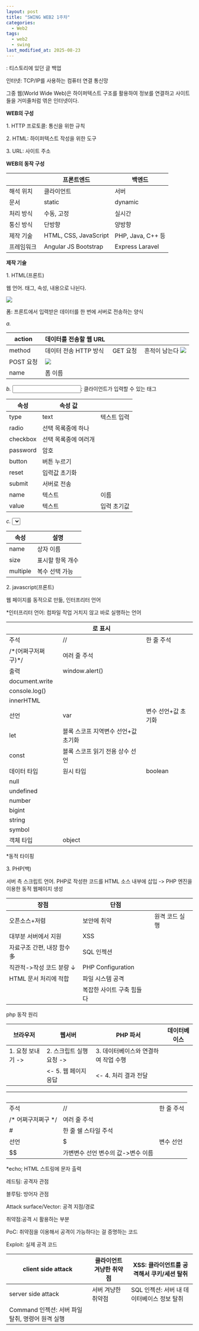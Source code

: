 ```yaml
---
layout: post
title: "SWING WEB2 1주차"
categories:
  - Web2
tags:
  - web2
  - swing
last_modified_at: 2025-08-23
---
```


: 티스토리에 있던 글 백업 

인터넷: TCP/IP를 사용하는 컴퓨터 연결 통신망

그중 웹(World Wide Web)은 하이퍼텍스트 구조를 활용하여 정보를 연결하고 사이트들을 거미줄처럼 엮은 인터넷이다.

**WEB의 구성**

1\. HTTP 프로토콜: 통신을 위한 규칙

2\. HTML: 하이퍼텍스트 작성을 위한 도구

3\. URL: 사이트 주소

**WEB의 동작 구성**

|   | 프론트엔드 | 백엔드 |
| --- | --- | --- |
| 해석 위치 | 클라이언트 | 서버 |
| 문서 | static | dynamic |
| 처리 방식 | 수동, 고정 | 실시간 |
| 통신 방식 | 단방향 | 양방향 |
| 제작 기술 | HTML, CSS, JavaScript | PHP, Java, C++ 등 |
| 프레임워크  | Angular JS   Bootstrap | Express   Laravel |

**제작 기술**

1\. HTML(프론트)

웹 언어. 태그, 속성, 내용으로 나뉜다.

![](../../../assets/images/250824_01.png)

폼: 프론트에서 입력받은 데이터를 한 번에 서버로 전송하는 양식

_a. <form>_

| action  | 데이터를 전송할 웹 URL  |  |  |
| --- | --- | --- | --- |
| method | 데이터 전송 HTTP 방식  | GET 요청  | 흔적이 남는다 ![](../../../assets/images/250824_02.png) |
| POST 요청  | ![](../../../assets/images/250824_03.png) |
| name | 폼 이름 |  |  |

_b. <input>:_ 클라이언트가 입력할 수 있는 태그 

| 속성 | 속성 값 |   |
| --- | --- | --- |
| type | text | 텍스트 입력 |
| radio | 선택 목록중에 하나 |
| checkbox | 선택 목록중에 여러개 |
| password | 암호 |
| button | 버튼 누르기 |
| reset | 입력값 초기화 |
| submit | 서버로 전송 |
| name | 텍스트 | 이름 |
| value | 텍스트 | 입력 초기값 |

_c. <select>_

| 속성 | 설명 |
| --- | --- |
| name | 상자 이름 |
| size | 표시할 항목 개수 |
| multiple | 복수 선택 가능  |

2\. javascript(프론트)

웹 페이지를 동적으로 만듦, 인터프리터 언어

\*인터프리터 언어: 컴파일 작업 거치지 않고 바로 실행하는 언어

|   | <script> </script>로 표시 |   |
| --- | --- | --- |
| 주석 | // | 한 줄 주석 |
| /\*(어쩌구저쩌구)\*/ | 여러 줄 주석 |
| 출력 | window.alert() |   |
| document.write |   |
| console.log() |   |
| innerHTML |   |
| 선언 | var | 변수 선언+값 초기화  |
| let | 블록 스코프 지역변수 선언+값 초기화 |
| const | 블록 스코프 읽기 전용 상수 선언  |
| 데이터 타입 | 원시 타입 | boolean |
| null |
| undefined |
| number |
| bigint |
| string |
| symbol |
| 객체 타입 | object |

\*동적 타이핑

3\. PHP(백)

서버 측 스크립트 언어. PHP로 작성한 코드를 HTML 소스 내부에 삽입 -> PHP 엔진을 이용한 동적 웹페이지 생성 

| 장점 | 단점 |  |
| --- | --- | --- |
| 오픈소스+저렴 | 보안에 취약 | 원격 코드 실행 |
| 대부분 서버에서 지원 | XSS |
| 자료구조 간편, 내장 함수 多 | SQL 인젝션 |
| 직관적->작성 코드 분량 ↓ | PHP Configuration |
| HTML 문서 처리에 적합 | 파일 시스템 공격 |
|   | 복잡한 사이트 구축 힘들다  |  |

php 동작 원리

| 브라우저  | 웹서버 | PHP 파서 | 데이터베이스 |
| --- | --- | --- | --- |
| 1\. 요청 보내기 -> | 2\. 스크립트 실행 요청 -> | 3\. 데이터베이스와 연결하여 작업 수행  |   |
|   | <- 5. 웹 페이지 응답  | <- 4. 처리 결과 전달  |   |

|   | <?php 어쩌구저쩌구 ?> |  |
| --- | --- | --- |
| 주석 | // | 한 줄 주석 |
| /\* 어쩌구저쩌구 \*/ | 여러 줄 주석 |
| # | 한 줄 쉘 스타일 주석 |
| 선언 | $ | 변수 선언 |
| $$ | 가변변수 선언   변수의 값->변수 이름 |

\*echo; HTML 스트링에 문자 출력

레드팀: 공격자 관점

블루팀: 방어자 관점

Attack surface/Vector: 공격 지점/경로

취약점:공격 시 활용하는 부분

PoC: 취약점을 이용해서 공격이 가능하다는 걸 증명하는 코드 

Exploit: 실제 공격 코드 

| client side attack | 클라이언트 겨냥한 취약점 | XSS: 클라이언트를 공격해서 쿠키/세션 탈취 |
| --- | --- | --- |
| server side attack  | 서버 겨냥한 취약점  | SQL 인젝션: 서버 내 데이터베이스 정보 탈취 |
| Command 인젝션: 서버 파일 탈취, 명령어 원격 실행  |